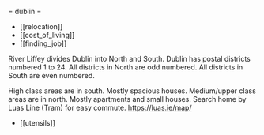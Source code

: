 = dublin =
* [[relocation]]
* [[cost_of_living]]
* [[finding_job]]

River Liffey divides Dublin into North and South.
Dublin has postal districts numbered 1 to 24.
All districts in North are odd numbered.
All districts in South are even numbered.

High class areas are in south. Mostly spacious houses.
Medium/upper class areas are in north. Mostly apartments and small houses.
Search home by Luas Line (Tram) for easy commute.
https://luas.ie/map/

* [[utensils]]
